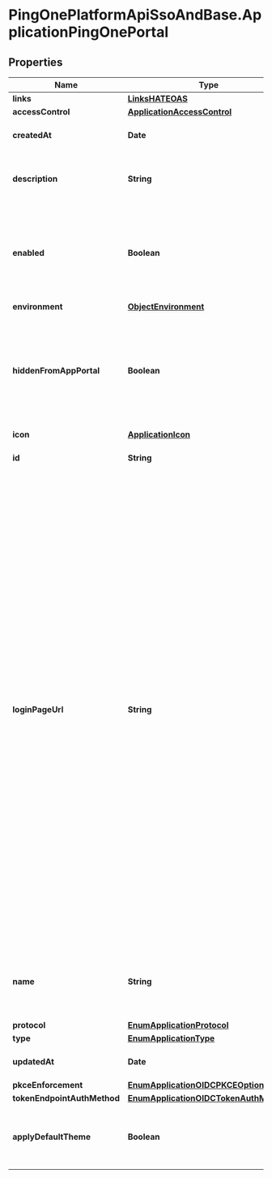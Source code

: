 # PingOnePlatformApiSsoAndBase.ApplicationPingOnePortal

## Properties

Name | Type | Description | Notes
------------ | ------------- | ------------- | -------------
**links** | [**LinksHATEOAS**](LinksHATEOAS.md) |  | [optional] 
**accessControl** | [**ApplicationAccessControl**](ApplicationAccessControl.md) |  | [optional] 
**createdAt** | **Date** | The time the resource was created. | [optional] [readonly] 
**description** | **String** | A string that specifies the description of the application. | [optional] 
**enabled** | **Boolean** | A string that specifies the current enabled state of the application. Options are ENABLED or DISABLED. | 
**environment** | [**ObjectEnvironment**](ObjectEnvironment.md) |  | [optional] 
**hiddenFromAppPortal** | **Boolean** | A boolean to specify whether the application is hidden in the application portal despite the configured group access policy. | [optional] 
**icon** | [**ApplicationIcon**](ApplicationIcon.md) |  | [optional] 
**id** | **String** | A string that specifies the application ID. | [optional] [readonly] 
**loginPageUrl** | **String** | A string that specifies the custom login page URL for the application. If you set the loginPageUrl property for applications in an environment that sets a custom domain, the URL should include the top-level domain and at least one additional domain level. Warning To avoid issues with third-party cookies in some browsers, a custom domain must be used, giving your PingOne environment the same parent domain as your authentication application. For more information about custom domains, see Custom domains. | [optional] 
**name** | **String** | A string that specifies the name of the application. This is a required property. | 
**protocol** | [**EnumApplicationProtocol**](EnumApplicationProtocol.md) |  | 
**type** | [**EnumApplicationType**](EnumApplicationType.md) |  | 
**updatedAt** | **Date** | The time the resource was last updated. | [optional] [readonly] 
**pkceEnforcement** | [**EnumApplicationOIDCPKCEOption**](EnumApplicationOIDCPKCEOption.md) |  | [optional] 
**tokenEndpointAuthMethod** | [**EnumApplicationOIDCTokenAuthMethod**](EnumApplicationOIDCTokenAuthMethod.md) |  | 
**applyDefaultTheme** | **Boolean** | If &#x60;true&#x60;, applies the default theme to the app portal application. | 


